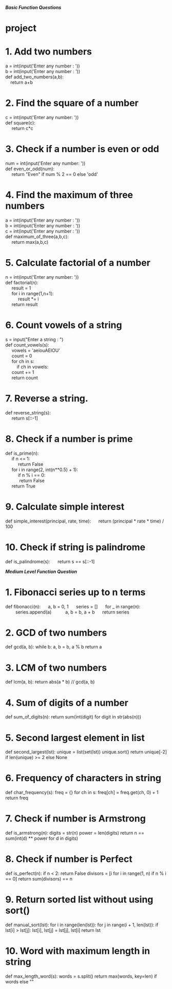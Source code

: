 <b><i> Basic Function Questions</i></b>

# project
# 1. Add two numbers <br>
a = int(input('Enter any number :  ')) <br>
b = int(input('Enter any number :  '))  <br>
def add_two_numbers(a,b):  <br>
&nbsp;&nbsp;&nbsp;&nbsp;return a+b   <br>

# 2. Find the square of a number <br> 
c = int(input('Enter any number: ')) <br>
def square(c): <br>
&nbsp;&nbsp;&nbsp;&nbsp;&nbsp;return c*c <br>

# 3. Check if a number is even or odd <br> 
num = int(input('Enter any number: ')) <br> 
def even_or_odd(num): <br>
&nbsp;&nbsp;&nbsp;&nbsp;&nbsp;return "Even" if num % 2 == 0 else 'odd' <br>

# 4. Find the maximum of three numbers <br>
a = int(input('Enter any number :  ')) <br>
b = int(input('Enter any number :  ')) <br>
c = int(input('Enter any number :  ')) <br>
def maximum_of_three(a,b,c): <br>
&nbsp;&nbsp;&nbsp;&nbsp;&nbsp;return max(a,b,c) <br>

# 5. Calculate factorial of a number <br>
n = int(input('Enter any number:  ')) <br>
def factorial(n): <br> 
&nbsp;&nbsp;&nbsp;&nbsp;&nbsp;result = 1 <br>
&nbsp;&nbsp;&nbsp;&nbsp;&nbsp;for i in range(1,n+1): <br> 
&nbsp;&nbsp;&nbsp;&nbsp;&nbsp;&nbsp;&nbsp;&nbsp;&nbsp;&nbsp;result *= i <br>
&nbsp;&nbsp;&nbsp;&nbsp;&nbsp;return result <br>

# 6. Count vowels of a string <br>
s = input("Enter a string :  ") <br>
def count_vowels(s): <br>
&nbsp;&nbsp;&nbsp;&nbsp;&nbsp;vowels = 'aeiouAEIOU'<br>
&nbsp;&nbsp;&nbsp;&nbsp;&nbsp;count = 0 <br>
&nbsp;&nbsp;&nbsp;&nbsp;&nbsp;for ch in s: <br>
&nbsp;&nbsp;&nbsp;&nbsp;&nbsp;&nbsp;&nbsp;&nbsp;&nbsp;if ch in vowels: <br>
&nbsp;&nbsp;&nbsp;&nbsp;&nbsp;count += 1 <br>
&nbsp;&nbsp;&nbsp;&nbsp;&nbsp;return count <br>

# 7. Reverse a string.<br>
def reverse_string(s):<br>
&nbsp;&nbsp;&nbsp;&nbsp;&nbsp;return s[::-1]


# 8. Check if a number is prime <br>
def is_prime(n):<br>
&nbsp;&nbsp;&nbsp;&nbsp;&nbsp;if n <= 1:<br>
&nbsp;&nbsp;&nbsp;&nbsp;&nbsp;&nbsp;&nbsp;&nbsp;&nbsp;&nbsp;return False<br>
&nbsp;&nbsp;&nbsp;&nbsp;&nbsp;for i in range(2, int(n**0.5) + 1):<br>
&nbsp;&nbsp;&nbsp;&nbsp;&nbsp;&nbsp;&nbsp;&nbsp;&nbsp;&nbsp;if n % i == 0:<br>
&nbsp;&nbsp;&nbsp;&nbsp;&nbsp;&nbsp;&nbsp;&nbsp;&nbsp;&nbsp;&nbsp;return False<br>
&nbsp;&nbsp;&nbsp;&nbsp;&nbsp;return True<br>


# 9. Calculate simple interest
def simple_interest(principal, rate, time):
&nbsp;&nbsp;&nbsp;&nbsp;&nbsp;return (principal * rate * time) / 100

# 10. Check if string is palindrome
def is_palindrome(s):
&nbsp;&nbsp;&nbsp;&nbsp;&nbsp;return s == s[::-1] 

<b><i>Medium Level Function Question</b></i>

# 1. Fibonacci series up to n terms
def fibonacci(n):
&nbsp;&nbsp;&nbsp;&nbsp;&nbsp;a, b = 0, 1
&nbsp;&nbsp;&nbsp;&nbsp;&nbsp;series = []
&nbsp;&nbsp;&nbsp;&nbsp;&nbsp;for _ in range(n):
&nbsp;&nbsp;&nbsp;&nbsp;&nbsp;&nbsp;&nbsp;&nbsp;series.append(a)
&nbsp;&nbsp;&nbsp;&nbsp;&nbsp;&nbsp;&nbsp;&nbsp;&nbsp;&nbsp;a, b = b, a + b
&nbsp;&nbsp;&nbsp;&nbsp;&nbsp;return series

# 2. GCD of two numbers
def gcd(a, b):
    while b:
        a, b = b, a % b
    return a

# 3. LCM of two numbers
def lcm(a, b):
    return abs(a * b) // gcd(a, b)

# 4. Sum of digits of a number
def sum_of_digits(n):
    return sum(int(digit) for digit in str(abs(n)))

# 5. Second largest element in list
def second_largest(lst):
    unique = list(set(lst))
    unique.sort()
    return unique[-2] if len(unique) >= 2 else None

# 6. Frequency of characters in string
def char_frequency(s):
    freq = {}
    for ch in s:
        freq[ch] = freq.get(ch, 0) + 1
    return freq

# 7. Check if number is Armstrong
def is_armstrong(n):
    digits = str(n)
    power = len(digits)
    return n == sum(int(d) ** power for d in digits)

# 8. Check if number is Perfect
def is_perfect(n):
    if n < 2:
        return False
    divisors = [i for i in range(1, n) if n % i == 0]
    return sum(divisors) == n

# 9. Return sorted list without using sort()
def manual_sort(lst):
    for i in range(len(lst)):
        for j in range(i + 1, len(lst)):
            if lst[i] > lst[j]:
                lst[i], lst[j] = lst[j], lst[i]
    return lst

# 10. Word with maximum length in string
def max_length_word(s):
    words = s.split()
    return max(words, key=len) if words else ""




